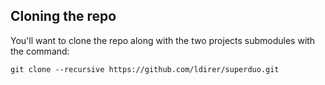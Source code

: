 ## Cloning the repo

You'll want to clone the repo along with the two projects submodules with the command:

    git clone --recursive https://github.com/ldirer/superduo.git
